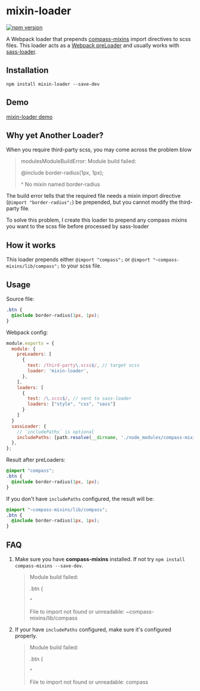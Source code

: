 # mixin-loader
[![npm version](https://badge.fury.io/js/mixin-loader.svg)](https://badge.fury.io/js/mixin-loader)

A Webpack loader that prepends [compass-mixins](https://github.com/Igosuki/compass-mixins) import directives to scss files.
This loader acts as a [Webpack preLoader](http://webpack.github.io/docs/configuration.html#module-preloaders-module-postloaders) and usually works with [sass-loader](https://github.com/jtangelder/sass-loader).

## Installation
`npm install mixin-loader --save-dev`

## Demo
[mixin-loader demo](https://github.com/legend80s/mixin-loader-demo)

## Why yet Another Loader?
When you require third-party scss, you may come across the problem blow

> modulesModuleBuildError: Module build failed:
>
> @include border-radius(1px, 1px);
>
>    ^
>  No mixin named border-radius

The build error tells that the required file needs a mixin import directive (`@import "border-radius";`) be prepended, but you cannot modify the third-party file.

To solve this problem, I create this loader to prepend any compass mixins you want to the scss file before processed by sass-loader

## How it works
This loader prepends either `@import "compass";` or `@import "~compass-mixins/lib/compass";` to your scss file.

## Usage
Source file:

```css
.btn {
  @include border-radius(1px, 1px);
}
```

Webpack config:

```javascript
module.exports = {
  module: {
    preLoaders: [
      {
        test: /third-party\.scss$/, // target scss
        loader: 'mixin-loader',
      },
    ],
    loaders: [
      {
        test: /\.scss$/, // sent to sass-loader
        loaders: ["style", "css", "sass"]
      }
    ]
  }
  sassLoader: {
    // `includePaths` is optional
    includePaths: [path.resolve(__dirname, './node_modules/compass-mixins/lib')],
  },
};

```

Result after preLoaders:

```css
@import "compass";
.btn {
  @include border-radius(1px, 1px);
}
```

If you don't have `includePaths` configured, the result will be:
```css
@import "~compass-mixins/lib/compass";
.btn {
  @include border-radius(1px, 1px);
}
```

## FAQ
1. Make sure you have **compass-mixins** installed. If not try `npm install compass-mixins --save-dev`.
    > Module build failed:
    >
    > .btn {
    >
    > ^
    >
    >    File to import not found or unreadable: ~compass-mixins/lib/compass

2. If your have `includePaths` configured, make sure it's configured properly.
    > Module build failed:
    >
    > .btn {
    >
    > ^
    >
    >    File to import not found or unreadable: compass
